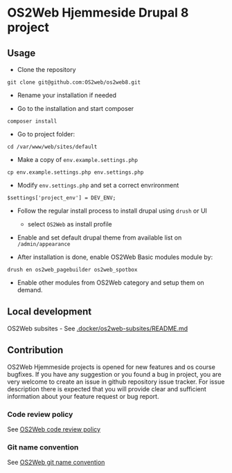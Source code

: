 # OS2Web Hjemmeside Drupal 8 project

## Usage

* Clone the repository

```
git clone git@github.com:OS2web/os2web8.git
```
* Rename your installation if needed

* Go to the installation and start composer

```
composer install
```
* Go to project folder:
```
cd /var/www/web/sites/default
```
* Make a copy of ```env.example.settings.php```
```
cp env.example.settings.php env.settings.php
```
* Modify ```env.settings.php``` and set a correct envrironment
```
$settings['project_env'] = DEV_ENV;
```
* Follow the regular install process to install drupal using `drush` or UI 
  * select ```OS2Web``` as install profile
* Enable and set default drupal theme from available list on `/admin/appearance`

* After installation is done, enable OS2Web Basic modules module by:

```
drush en os2web_pagebuilder os2web_spotbox
```

* Enable other modules from OS2Web category and setup them on demand.

## Local development

OS2Web subsites - See [.docker/os2web-subsites/README.md](.docker/os2web-subsites/README.md)

## Contribution

OS2Web Hjemmeside projects is opened for new features and os course bugfixes.
If you have any suggestion or you found a bug in project, you are very welcome
to create an issue in github repository issue tracker.
For issue description there is expected that you will provide clear and
sufficient information about your feature request or bug report.

### Code review policy
See [OS2Web code review policy](https://github.com/OS2Web/docs#code-review)

### Git name convention
See [OS2Web git name convention](https://github.com/OS2Web/docs#git-guideline)

